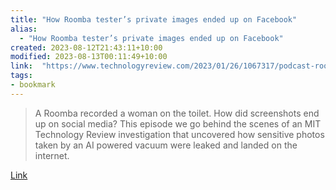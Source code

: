 ```yaml
---
title: "How Roomba tester’s private images ended up on Facebook"
alias:
  - "How Roomba tester’s private images ended up on Facebook"
created: 2023-08-12T21:43:11+10:00
modified: 2023-08-13T00:11:49+10:00
link:  "https://www.technologyreview.com/2023/01/26/1067317/podcast-roomba-irobot-robot-vacuums-artificial-intelligence-training-data-privacy-consent-agreement-misled/"
tags:
- bookmark
---
```


> A Roomba recorded a woman on the toilet. How did screenshots end up on social media? This episode we go behind the scenes of an MIT Technology Review investigation that uncovered how sensitive photos taken by an AI powered vacuum were leaked and landed on the internet.

[Link](https://www.technologyreview.com/2023/01/26/1067317/podcast-roomba-irobot-robot-vacuums-artificial-intelligence-training-data-privacy-consent-agreement-misled/)
